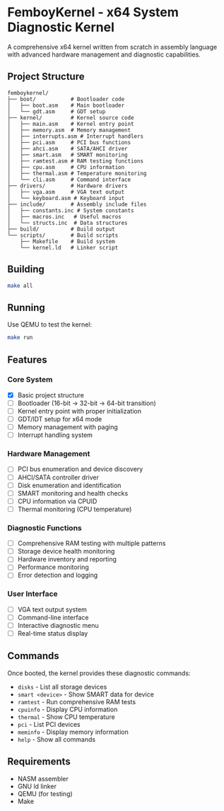 # FemboyKernel - x64 System Diagnostic Kernel

A comprehensive x64 kernel written from scratch in assembly language with advanced hardware management and diagnostic capabilities.

## Project Structure

```
femboykernel/
├── boot/           # Bootloader code
│   ├── boot.asm    # Main bootloader
│   └── gdt.asm     # GDT setup
├── kernel/         # Kernel source code
│   ├── main.asm    # Kernel entry point
│   ├── memory.asm  # Memory management
│   ├── interrupts.asm # Interrupt handlers
│   ├── pci.asm     # PCI bus functions
│   ├── ahci.asm    # SATA/AHCI driver
│   ├── smart.asm   # SMART monitoring
│   ├── ramtest.asm # RAM testing functions
│   ├── cpu.asm     # CPU information
│   ├── thermal.asm # Temperature monitoring
│   └── cli.asm     # Command interface
├── drivers/        # Hardware drivers
│   ├── vga.asm     # VGA text output
│   └── keyboard.asm # Keyboard input
├── include/        # Assembly include files
│   ├── constants.inc # System constants
│   ├── macros.inc   # Useful macros
│   └── structs.inc  # Data structures
├── build/          # Build output
└── scripts/        # Build scripts
    ├── Makefile    # Build system
    └── kernel.ld   # Linker script
```

## Building

```bash
make all
```

## Running

Use QEMU to test the kernel:
```bash
make run
```

## Features

### Core System
- [x] Basic project structure
- [ ] Bootloader (16-bit -> 32-bit -> 64-bit transition)
- [ ] Kernel entry point with proper initialization
- [ ] GDT/IDT setup for x64 mode
- [ ] Memory management with paging
- [ ] Interrupt handling system

### Hardware Management
- [ ] PCI bus enumeration and device discovery
- [ ] AHCI/SATA controller driver
- [ ] Disk enumeration and identification
- [ ] SMART monitoring and health checks
- [ ] CPU information via CPUID
- [ ] Thermal monitoring (CPU temperature)

### Diagnostic Functions
- [ ] Comprehensive RAM testing with multiple patterns
- [ ] Storage device health monitoring
- [ ] Hardware inventory and reporting
- [ ] Performance monitoring
- [ ] Error detection and logging

### User Interface
- [ ] VGA text output system
- [ ] Command-line interface
- [ ] Interactive diagnostic menu
- [ ] Real-time status display

## Commands

Once booted, the kernel provides these diagnostic commands:
- `disks` - List all storage devices
- `smart <device>` - Show SMART data for device
- `ramtest` - Run comprehensive RAM tests
- `cpuinfo` - Display CPU information
- `thermal` - Show CPU temperature
- `pci` - List PCI devices
- `meminfo` - Display memory information
- `help` - Show all commands

## Requirements

- NASM assembler
- GNU ld linker
- QEMU (for testing)
- Make
